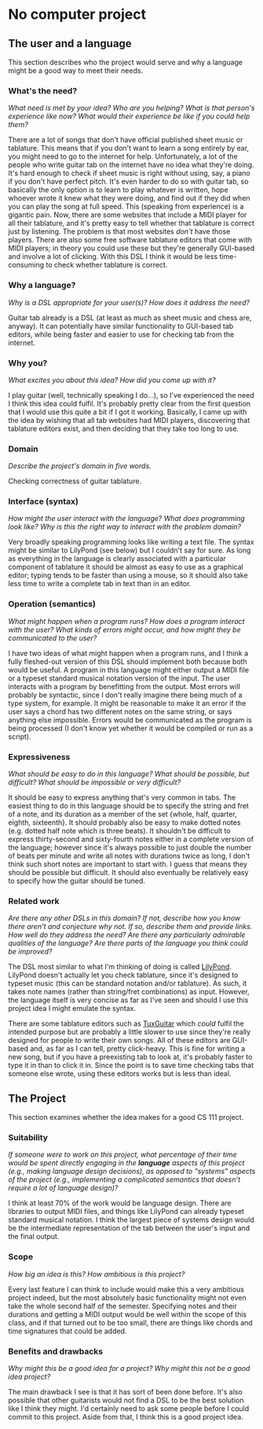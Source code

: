 # No computer project


## The user and a language
This section describes who the project would serve and why a language might be a
good way to meet their needs.


### What's the need?
_What need is met by your idea? Who are you helping? What is that person's
experience like now? What would their experience be like if you could help 
them?_

There are a lot of songs that don't have official published sheet music or tablature. This means that if you don't want to learn a song entirely by ear, you might need to go to the internet for help. Unfortunately, a lot of the people who write guitar tab on the internet have no idea what they're doing. It's hard enough to check if sheet music is right without using, say, a piano if you don't have perfect pitch. It's even harder to do so with guitar tab, so basically the only
option is to learn to play whatever is written, hope whoever wrote it knew what they were doing, and find out if they did when you can play the song at full speed. This (speaking from experience) is a gigantic pain. Now, there are some websites that include a MIDI player for all their tablature, and it's pretty easy to tell whether that tablature is correct just by listening. The problem is that most websites _don't_ have those players. There are also some free software tablature
editors that come with MIDI players; in theory you could use these but they're generally GUI-based and involve a lot of clicking. With this DSL I think it would be less time-consuming to check whether tablature is correct.


### Why a language?
_Why is a DSL appropriate for your user(s)? How does it address the need?_

Guitar tab already is a DSL (at least as much as sheet music and chess are, anyway). It can potentially have similar functionality to GUI-based tab editors, while being faster and easier to use for checking tab from the internet.

### Why you?
_What excites you about this idea? How did you come up with it?_

I play guitar (well, technically speaking I do...), so I've experienced the need I think this idea could fulfil. It's probably pretty clear from the first question that I would use this quite a bit if I got it working. Basically, I came up with the idea by wishing that all tab websites had MIDI players, discovering that tablature editors exist, and then deciding that they take too long to use.


### Domain
_Describe the project's domain in five words._

Checking correctness of guitar tablature.

### Interface (syntax)
_How might the user interact with the language? What does programming look 
like? Why is this the right way to interact with the problem domain?_ 

Very broadly speaking programming looks like writing a text file. The syntax might be similar to LilyPond (see below) but I couldn't say for sure. As long as everything in the language is clearly associated with a particular component of tablature it should be almost as easy to use as a graphical editor; typing tends to be faster than using a mouse, so it should also take less time to write a complete tab in text than in an editor. 


### Operation (semantics)
_What might happen when a program runs? How does a program interact with the
user? What kinds of errors might occur, and how might they be communicated to
the user?_

I have two ideas of what might happen when a program runs, and I think a fully fleshed-out version of this DSL should implement both because both would be useful. A program in this language might either output a MIDI file or a typeset standard musical notation version of the input. The user interacts with a program by benefitting from the output. Most errors will probably be syntactic, since I don't really imagine there being much of a type system, for example. It might be
reasonable to make it an error if the user says a chord has two different notes on the same string, or says anything else impossible. Errors would be communicated as the program is being processed (I don't know yet whether it would be compiled or run as a script).


### Expressiveness
_What should be easy to do in this language? What should be possible, but
difficult? What should be impossible or very difficult?_

It should be easy to express anything that's very common in tabs. The easiest thing to do in this language should be to specify the string and fret of a note, and its duration as a member of the set {whole, half, quarter, eighth, sixteenth}. It should probably also be easy to make dotted notes (e.g. dotted half note which is three beats). It shouldn't be difficult to express thirty-second and sixty-fourth notes either in a complete version of the language; however since it's always possible to
just double the number of beats per minute and write all notes with durations twice as long, I don't think such short notes are important to start with. I guess that means they should be possible but difficult. It should also eventually be relatively easy to specify how the guitar should be tuned.


### Related work
_Are there any other DSLs in this domain? If not, describe how you know there
aren't and conjecture why not. If so, describe them and provide links. How well 
do they address the need? Are there any particularly admirable qualities of the
language? Are there parts of the language you think could be improved?_

The DSL most similar to what I'm thinking of doing is called [LilyPond](lilypond.org). LilyPond doesn't actually let you check tablature, since it's designed to typeset music (this can be standard notation and/or tablature). As such, it takes note names (rather than string/fret combinations) as input. However, the language itself is very concise as far as I've seen and should I use this project idea I might emulate the syntax.

There are some tablature editors such as [TuxGuitar](www.tuxguitar.com.ar) which _could_ fulfil the intended purpose but are probably a little slower to use since they're really designed for people to write their own songs. All of these editors are GUI-based and, as far as I can tell, pretty click-heavy. This is fine for writing a new song, but if you have a preexisting tab to look at, it's probably faster to type it in than to click it in. Since the point is to save time checking
tabs that someone else wrote, using these editors works but is less than ideal.


## The Project
This section examines whether the idea makes for a good CS 111 project.


### Suitability
_If someone were to work on this project, what percentage of their time would be
spent directly engaging in the **language** aspects of this project (e.g.,
making language design decisions), as opposed to "systems" aspects of the
project (e.g., implementing a complicated semantics that doesn't require a lot
of language design)?_

I think at least 70% of the work would be language design. There are libraries to output MIDI files, and things like LilyPond can already typeset standard musical notation. I think the largest piece of systems design would be the intermediate representation of the tab between the user's input and the final output.


### Scope
_How big an idea is this? How ambitious is this project?_

Every last feature I can think to include would make this a very ambitious project indeed, but the most absolutely basic functionality might not even take the whole second half of the semester. Specifying notes and their durations and getting a MIDI output would be well within the scope of this class, and if that turned out to be too small, there are things like chords and time signatures that could be added.


### Benefits and drawbacks
_Why might this be a good idea for a project? Why might this not be a good idea 
project?_

The main drawback I see is that it has sort of been done before. It's also possible that other guitarists would not find a DSL to be the best solution like I think they might. I'd certainly need to ask some people before I could commit to this project. Aside from that, I think this is a good project idea.
